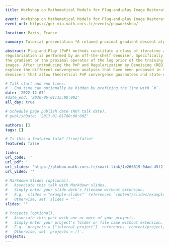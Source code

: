 ```yaml
---
title: Workshop on Mathematical Models for Plug-and-play Image Restoration

event: Workshop on Mathematical Models for Plug-and-play Image Restoration
event_url: https://gdr-mia.math.cnrs.fr/events/pnpworkshop/

location: Paris, France

summary: Tutorial presentation *A relaxed proximal gradient descent algorithm for convergent plug-and-play with proximal denoiser*

abstract: Plug-and-Play (PnP) methods constitute a class of iterative algorithms for imaging problems where
regularization is performed by an off-the-shelf denoiser. Specifically, given an image dataset, optimizing a function (e.g. a neural network) to remove Gaussian noise is equivalent to approximating
the gradient or the proximal operator of the log prior of the training dataset. Therefore, any off-theshelf denoiser can be used as an implicit prior and inserted into an optimization scheme to restore
images. After introducing the PnP and Regularization by Denoising (RED) frameworks, we will
explore the different convergence analyses that have been proposed in the literature. From monotone operators theory to convex and non-convex analysis, we will propose various tools and deep
denoisers that allow theoretical PnP convergence guarantees and state-of-the-art IR performance.

# Talk start and end times.
#   End time can optionally be hidden by prefixing the line with `#`.
date: '2022-12-07'
#date_end: '2030-06-01T15:00:00Z'
all_day: true

# Schedule page publish date (NOT talk date).
# publishDate: '2017-01-01T00:00:00Z'

authors: []
tags: []

# Is this a featured talk? (true/false)
featured: false

links:
url_code: ''
url_pdf: ''
url_slides: 'https://plmbox.math.cnrs.fr/smart-link/1e266819-0dad-45f2-9779-346b8e6a6bab/'
url_video: ''

# Markdown Slides (optional).
#   Associate this talk with Markdown slides.
#   Simply enter your slide deck's filename without extension.
#   E.g. `slides = "example-slides"` references `content/slides/example-slides.md`.
#   Otherwise, set `slides = ""`.
slides: ""

# Projects (optional).
#   Associate this post with one or more of your projects.
#   Simply enter your project's folder or file name without extension.
#   E.g. `projects = ["internal-project"]` references `content/project/deep-learning/index.md`.
#   Otherwise, set `projects = []`.
projects:
---
```


<!-- {{% callout note %}}
Click on the **Slides** button above to view the built-in slides feature.
{{% /callout %}}

Slides can be added in a few ways:

- **Create** slides using Wowchemy's [_Slides_](https://wowchemy.com/docs/managing-content/#create-slides) feature and link using `slides` parameter in the front matter of the talk file
- **Upload** an existing slide deck to `static/` and link using `url_slides` parameter in the front matter of the talk file
- **Embed** your slides (e.g. Google Slides) or presentation video on this page using [shortcodes](https://wowchemy.com/docs/writing-markdown-latex/).

Further event details, including [page elements](https://wowchemy.com/docs/writing-markdown-latex/) such as image galleries, can be added to the body of this page. -->
